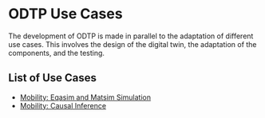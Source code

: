 # ODTP Use Cases

The development of ODTP is made in parallel to the adaptation of different use cases. This involves the design of the digital twin, the adaptation of the components, and the testing. 


## List of Use Cases

- [Mobility: Eqasim and Matsim Simulation](mobility-eqasim-matsim.md)
- [Mobility: Causal Inference](mobility-causal-interventions.md)